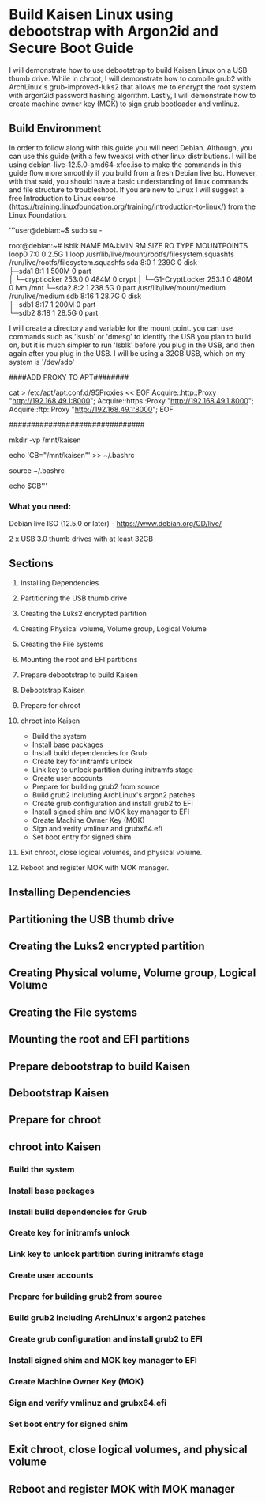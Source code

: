 # Build Kaisen Linux using debootstrap with Argon2id and Secure Boot Guide
I will demonstrate how to use debootstrap to build Kaisen Linux on a USB thumb drive. While in chroot, I will demonstrate how to compile grub2 with ArchLinux's grub-improved-luks2 that allows me to encrypt the root system with argon2id password hashing algorithm. Lastly, I will demonstrate how to create machine owner key (MOK) to sign grub bootloader and vmlinuz.


## Build Environment
In order to follow along with this guide you will need Debian. Although, you can use this guide (with a few tweaks) with other linux distributions. I will be using debian-live-12.5.0-amd64-xfce.iso to make the commands in this guide flow more smoothly if you build from a fresh Debian live Iso. However, with that said, you should have a basic understanding of linux commands and file structure to troubleshoot. If you are new to Linux I will suggest a free Introduction to Linux course (https://training.linuxfoundation.org/training/introduction-to-linux/) from the Linux Foundation.

'''user@debian:~$ sudo su -

root@debian:~# lsblk
NAME                 MAJ:MIN RM   SIZE RO TYPE  MOUNTPOINTS
loop0                  7:0    0   2.5G  1 loop  /usr/lib/live/mount/rootfs/filesystem.squashfs
                                                /run/live/rootfs/filesystem.squashfs
sda                    8:0    1   239G  0 disk  
├─sda1                 8:1    1   500M  0 part  
│ └─cryptlocker      253:0    0   484M  0 crypt 
│   └─G1-CryptLocker 253:1    0   480M  0 lvm   /mnt
└─sda2                 8:2    1 238.5G  0 part  /usr/lib/live/mount/medium
                                                /run/live/medium
sdb                    8:16   1  28.7G  0 disk  
├─sdb1                 8:17   1   200M  0 part  
└─sdb2                 8:18   1  28.5G  0 part  

I will create a directory and variable for the mount point. you can use commands such as 'lsusb' or 'dmesg' to identify the USB you plan to build on, but it is much simpler to run 'lsblk' before you plug in the USB, and then again after you plug in the USB. I will be using a 32GB USB, which on my system is '/dev/sdb'

####ADD PROXY TO APT########

cat > /etc/apt/apt.conf.d/95Proxies << EOF
Acquire::http::Proxy "http://192.168.49.1:8000";
Acquire::https::Proxy "http://192.168.49.1:8000";
Acquire::ftp::Proxy "http://192.168.49.1:8000";
EOF

###############################

mkdir -vp /mnt/kaisen

echo 'CB="/mnt/kaisen"' >> ~/.bashrc

source ~/.bashrc

echo $CB'''




### What you need:
  Debian live ISO (12.5.0 or later)
     - https://www.debian.org/CD/live/
  
  2 x USB 3.0 thumb drives with at least 32GB

## Sections

   1. Installing Dependencies
 
   2. Partitioning the USB thumb drive
   
   3. Creating the Luks2 encrypted partition
   
   4. Creating Physical volume, Volume group, Logical Volume
   
   5. Creating the File systems
   
   6. Mounting the root and EFI partitions
   
   7. Prepare debootstrap to build Kaisen
   
   8. Debootstrap Kaisen
   
   9. Prepare for chroot
   
   10. chroot into Kaisen
       - Build the system
       - Install base packages
       - Install build dependencies for Grub
       - Create key for initramfs unlock
       - Link key to unlock partition during initramfs stage
       - Create user accounts
       - Prepare for building grub2 from source
       - Build grub2 including ArchLinux's argon2 patches
       - Create grub configuration and install grub2 to EFI
       - Install signed shim and MOK key manager to EFI
       - Create Machine Owner Key (MOK)
       - Sign and verify vmlinuz and grubx64.efi
       - Set boot entry for signed shim
  
  11. Exit chroot, close logical volumes, and physical volume.
  12. Reboot and register MOK with MOK manager.

## Installing Dependencies

## Partitioning the USB thumb drive

## Creating the Luks2 encrypted partition

## Creating Physical volume, Volume group, Logical Volume

## Creating the File systems

## Mounting the root and EFI partitions

## Prepare debootstrap to build Kaisen

## Debootstrap Kaisen

## Prepare for chroot

## chroot into Kaisen

  ### Build the system
  
  ### Install base packages
  
  ### Install build dependencies for Grub
  
  ### Create key for initramfs unlock
  
  ### Link key to unlock partition during initramfs stage
  
  ### Create user accounts
  
  ### Prepare for building grub2 from source
  
  ### Build grub2 including ArchLinux's argon2 patches
  
  ### Create grub configuration and install grub2 to EFI
  
  ### Install signed shim and MOK key manager to EFI
  
  ### Create Machine Owner Key (MOK)
  
  ### Sign and verify vmlinuz and grubx64.efi
  
  ### Set boot entry for signed shim

## Exit chroot, close logical volumes, and physical volume

## Reboot and register MOK with MOK manager
                
